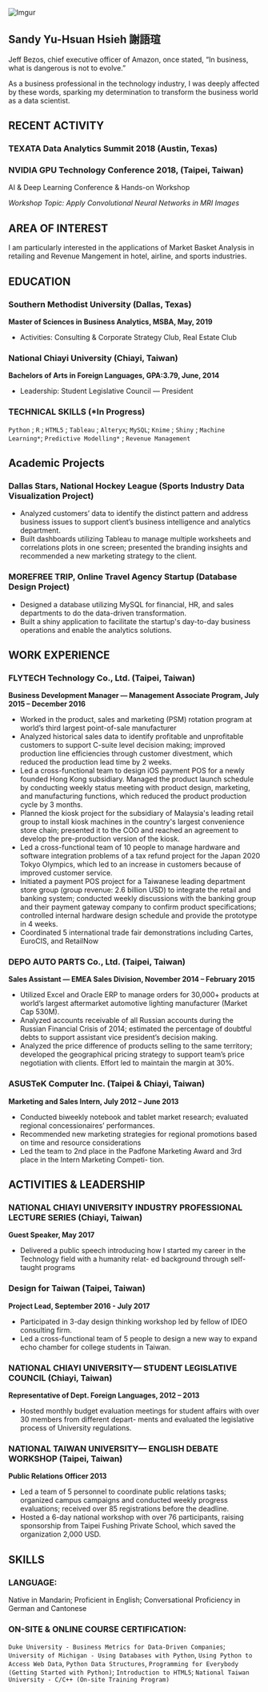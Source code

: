 ![Imgur](https://i.imgur.com/s5bkmoTm.jpg?3)

## Sandy Yu-Hsuan Hsieh 謝語瑄

Jeff Bezos, chief executive officer of Amazon, once stated, “In business, what is dangerous is not to evolve.”

As a business professional in the technology industry, I was deeply affected by these words, sparking my determination to transform the business world as a data scientist. 


## RECENT ACTIVITY


### TEXATA Data Analytics Summit 2018 (Austin, Texas)

### NVIDIA GPU Technology Conference 2018, (Taipei, Taiwan)
AI & Deep Learning Conference & Hands-on Workshop

_Workshop Topic: Apply Convolutional Neural Networks in MRI Images_

## AREA OF INTEREST

I am particularly interested in the applications of Market Basket Analysis in retailing and Revenue Mangement in hotel, airline, and sports industries.


## EDUCATION

### Southern Methodist University (Dallas, Texas)
__Master of Sciences in Business Analytics, MSBA, May, 2019__
* Activities: Consulting & Corporate Strategy Club, Real Estate Club 

### National Chiayi University (Chiayi, Taiwan)
__Bachelors of Arts in Foreign Languages, GPA:3.79, June, 2014__
* Leadership: Student Legislative Council — President 

### TECHNICAL SKILLS (*In Progress)  
`Python` ; `R` ; `HTML5` ; `Tableau` ; `Alteryx`; `MySQL`; `Knime` ; `Shiny` ; `Machine Learning*`; `Predictive Modelling*` ; `Revenue Management`


## Academic Projects
### Dallas Stars, National Hockey League (Sports Industry Data Visualization Project) 
* Analyzed customers’ data to identify the distinct pattern and address business issues to support client’s business intelligence and analytics department. 
* Built dashboards utilizing Tableau to manage multiple worksheets and correlations plots in one screen; presented the branding insights and recommended a new marketing strategy to the client. 

### MOREFREE TRIP, Online Travel Agency Startup (Database Design Project)
* Designed a database utilizing MySQL for financial, HR, and sales departments to do the data-driven transformation.
* Built a shiny application to facilitate the startup's day-to-day business operations and enable the analytics solutions.

## WORK EXPERIENCE
### FLYTECH Technology Co., Ltd. (Taipei, Taiwan)
__Business Development Manager — Management Associate Program, July 2015 – December 2016__                                               


* Worked in the product, sales and marketing (PSM) rotation program at world’s third largest point-of-sale manufacturer 
* Analyzed historical sales data to identify profitable and unprofitable customers to support C-suite level decision making; improved production line efficiencies through customer divestment, which reduced the production lead time by 2 weeks. 
* Led a cross-functional team to design iOS payment POS for a newly founded Hong Kong subsidiary. Managed the product launch schedule by conducting weekly status meeting with product design, marketing, and manufacturing functions, which reduced the product production cycle by 3 months. 
* Planned the kiosk project for the subsidiary of Malaysia's leading retail group to install kiosk machines in the country's largest convenience store chain; presented it to the COO and reached an agreement to develop the pre-production version of the kiosk. 
* Led a cross-functional team of 10 people to manage hardware and software integration problems of a tax refund project for the Japan 2020 Tokyo Olympics, which led to an increase in customers because of improved customer service. 
* Initiated a payment POS project for a Taiwanese leading department store group (group revenue: 2.6 billion USD) to integrate the retail and banking system; conducted weekly discussions with the banking group and their payment gateway company to confirm product specifications; controlled internal hardware design schedule and provide the prototype in 4 weeks. 
* Coordinated 5 international trade fair demonstrations including Cartes, EuroCIS, and RetailNow


### DEPO AUTO PARTS Co., Ltd. (Taipei, Taiwan)
**Sales Assistant — EMEA Sales Division, November 2014 – February 2015**

* Utilized Excel and Oracle ERP to manage orders for 30,000+ products at world’s largest aftermarket automotive lighting manufacturer (Market Cap 530M). 
* Analyzed accounts receivable of all Russian accounts during the Russian Financial Crisis of 2014; estimated the percentage of doubtful debts to support assistant vice president’s decision making. 
* Analyzed the price difference of products selling to the same territory; developed the geographical pricing strategy to support team’s price negotiation with clients. Effort led to maintain the margin at 30%. 
 

### ASUSTeK Computer Inc. (Taipei & Chiayi, Taiwan)
**Marketing and Sales Intern, July 2012 – June 2013**

* Conducted biweekly notebook and tablet market research; evaluated regional concessionaires’ performances.
* Recommended new marketing strategies for regional promotions based on time and resource considerations
* Led the team to 2nd place in the Padfone Marketing Award and 3rd place in the Intern Marketing Competi-
tion.


## ACTIVITIES & LEADERSHIP

### NATIONAL CHIAYI UNIVERSITY INDUSTRY PROFESSIONAL LECTURE SERIES (Chiayi, Taiwan)
__Guest Speaker, May 2017__
* Delivered a public speech introducing how I started my career in the Technology field with a humanity relat-
ed background through self-taught programs

### Design for Taiwan (Taipei, Taiwan)
__Project Lead, September 2016 - July 2017__ 

* Participated in 3-day design thinking workshop led by fellow of IDEO consulting firm. 
* Led a cross-functional team of 5 people to design a new way to expand echo chamber for college students in Taiwan. 

### NATIONAL CHIAYI UNIVERSITY— STUDENT LEGISLATIVE COUNCIL (Chiayi, Taiwan)
__Representative of Dept. Foreign Languages, 2012 – 2013__
* Hosted monthly budget evaluation meetings for student affairs with over 30 members from different depart-
ments and evaluated the legislative process of University regulations.

### NATIONAL TAIWAN UNIVERSITY— ENGLISH DEBATE WORKSHOP (Taipei, Taiwan)
__Public Relations Officer 2013__
* Led a team of 5 personnel to coordinate public relations tasks; organized campus campaigns and conducted
weekly progress evaluations; received over 85 registrations before the deadline.
* Hosted a 6-day national workshop with over 76 participants, raising sponsorship from Taipei Fushing Private
School, which saved the organization 2,000 USD.

## SKILLS

### LANGUAGE: 
Native in Mandarin; Proficient in English; Conversational Proficiency in German and Cantonese 

### ON-SITE & ONLINE COURSE CERTIFICATION: 
`Duke University - Business Metrics for Data-Driven Companies`; `University of Michigan - Using Databases with Python`, `Using Python to Access Web Data`, `Python Data Structures`, `Programming for Everybody (Getting Started with Python)`; `Introduction to HTML5`; `National Taiwan University - C/C++ (On-site Training Program)`




